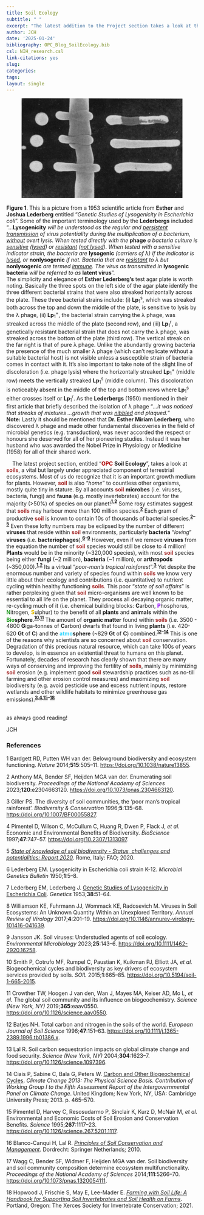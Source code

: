 ```yaml
---
title: Soil Ecology
subtitle: " "
excerpt: "The latest addition to the Project section takes a look at the one of the most important and under appreciated components of OPC, namely its soil. This invaluable resource is home to most of the biodiversity found on the planet. Although our understanding of soil ecology is somewhat rudimentary, what we do know is really quite fascinating and essential reading."
author: JCH
date: '2025-01-24'
bibliography: OPC_Blog_SoilEcology.bib
csl: NIH_research.csl
link-citations: yes
slug:
categories:
tags:
layout: single
---
```


<style>
/* =============================== */
/*          CSS for Links          */
/* =============================== */
a.one:link {color: rgb(0, 0, 200);}
a.one:visited {color: rgb(192, 20, 172);}
a.one:hover {color: rgb(255, 20, 100);}
/* =============================== */
/*           CSS for Text          */
/* =============================== */
#Blk { font-weight: bold; color: rgb(0, 0, 0); }
#Red { font-weight: bold; color: rgb(255, 10, 20); }
#Red2 { font-weight: bold; color: rgb(255, 50, 50); }
#Dred { font-weight: bold; color: rgb(175, 0, 0); }
#Or { font-weight: bold; color: rgb(255, 140, 0); }
#Or2 { font-weight: bold; color: rgb(245, 180, 0); }
#Gold { font-weight: bold; color: rgb(230, 190, 0); }
#Ly { font-weight: bold; color: rgb(225, 200, 0); }
#Y1 { font-weight: bold; color: rgb(255, 225, 100); }
#Y2 { font-weight: bold; color: rgb(225, 200, 50); }
#GrY { font-weight: bold; color: rgb(240, 240, 0); }
#Grod { font-weight: bold; color: rgb(200, 160, 40); }
#Gr1 { font-weight: bold; color: rgb(25, 200, 25); }
#Gr2 { font-weight: bold; color: rgb(25, 150, 25); }
#Gr3 { font-weight: bold; color: rgb(25, 100, 25); }
#Moss { font-weight: bold; color: rgb(80, 210, 100); }
#BGr { font-weight: bold; color: rgb(67, 205, 170); }
#Teal { font-weight: bold; color: rgb(60, 180, 180); }
#Teal2 { font-weight: bold; color: rgb(60, 100, 200); }
#Blue { font-weight: bold; color: blue; }
#SkyB { font-weight: bold; color: rgb(104, 207, 240); }
#Cb { font-weight: bold; color: rgb(0, 123, 167); }
#Glacialb { font-weight: bold; color: rgb(54, 139, 193); }
#Db2 { font-weight: bold; color: rgb(0, 0, 100); }
#Lb1 { font-weight: bold; color: rgb(50, 215, 255); }
#Lb2 { font-weight: bold; color: rgb(50, 155, 255); }
#Lb3 { font-weight: bold; color: rgb(50, 115, 255); }
#Violet { font-weight: bold; color: rgb(180, 73, 255); }
#V2 { font-weight: bold; color: rgb(183, 137, 211); }
#Purple { font-weight: bold; color: rgb(150, 0, 255); }
#Dpurp { font-weight: bold; color: rgb(95, 0, 161); }
#Magenta { font-weight: bold; color: rgb(255, 0, 255); }
#Coral { font-weight: bold; color: rgb(255, 127, 80); }
#Salmon { font-weight: bold; color: rgb(255, 140, 160); }
#Crim { font-weight: bold; color: rgb(220, 20, 60); }
#Rasp { font-weight: bold; color: rgb(227, 11, 92); }
#Lgray { font-weight: bold; color: rgb(220, 220, 220); }
#Silver { font-weight: bold; color: rgb(192, 192, 192); }
#Gray { font-weight: bold; color: rgb(155, 155, 155); }
#Gray2 { font-weight: bold; color: rgb(215, 200, 200); }
#Dgray { font-weight: bold; color: rgb(95, 95, 95); }
#Br { font-weight: bold; color: rgb(165, 42, 42); }
#Rust { font-weight: bold; color: rgb(183, 65, 14); }
#Dbr { font-weight: bold; color: rgb(100, 20, 20); }
#Zinc { font-weight: bold; color: rgb(140, 209, 187); }
#Zinc2 { font-weight: bold; color: rgb(0, 102, 102); }
</style>
<!------------------------------------------------>
<!------------ FIG 1 - Lambda Phage  ------------->
<!------------------------------------------------>

<div>

<figure align="center">
<img src="images/Lambda_phage.jpg" alt="" width="500px"/>
</figure>

<b>Figure 1</b>. This is a picture from a 1953 scientific article from <b>Esther</b> and <b>Joshua Lederberg</b> entitled “<i>Genetic Studies of Lysogenicity in Escherichia coli</i>”. Some of the important terminology used by the <b>Lederbergs</b> included “…<b>Lysogenicity</b> <i>will be understood as the regular and <u>persistent transmission</u> of virus potentiality during the multiplication of a bacterium, <u>without</u> overt lysis. When tested directly with the</i> <b>phage</b> <i>a bacteria culture is <u>sensitive</u> (<u>lysed</u>) or <u>resistant</u> (<u>not lysed</u>). When tested with a sensitive indicator strain, the bacteria are</i> <b>lysogenic</b> <i>(carriers of λ) if the indicator is <u>lysed</u>, or</i> <b>nonlysogenic</b> <i>if not. Bacteria that are <u>resistant</u> to λ but</i> <b>nonlysogenic</b> <i>are termed <u>immune</u>. The virus as transmitted in</i> <b>lysogenic bacteria</b> <i>will be referred to as</i> <b>latent virus</b>”.  
The simplicity and elegance of <b>Esther Lederberg’s</b> test agar plate is worth noting. Basically the three spots on the left side of the agar plate identify the three different bacterial strains that were also streaked horizontally across the plate. These three bacterial strains include: (i) <b>Lp</b><sub>1</sub><sup>s</sup>, which was streaked both across the top and down the middle of the plate, is sensitive to lysis by the λ phage, (ii) <b>Lp</b><sub>1</sub><sup>+</sup>, the bacterial strain carrying the λ phage, was streaked across the middle of the plate (second row), and (iii) <b>Lp</b><sub>1</sub><sup>r</sup>, a genetically resistant bacterial strain that does not carry the λ phage, was streaked across the bottom of the plate (third row). The vertical streak on the far right is that of pure λ phage. Unlike the abundantly growing bacteria the presence of the much smaller λ phage (which can’t replicate without a suitable bacterial host) is not visible unless a susceptible strain of bacteria comes in contact with it. It’s also important to take note of the slight line of discoloration (i.e. phage lysis) where the horizontally streaked <b>Lp</b><sub>1</sub><sup>+</sup> (middle row) meets the vertically streaked <b>Lp</b><sub>1</sub><sup>s</sup> (middle column). This discoloration is noticeably absent in the middle of the top and bottom rows where <b>Lp</b><sub>1</sub><sup>s</sup> either crosses itself or <b>Lp</b><sub>1</sub><sup>r</sup>. As the <b>Lederbergs</b> (1950) mentioned in their first article that briefly described the isolation of λ phage “<i>…it was noticed that streaks of mixtures …growth that was <u>nibbled</u> and plaqued.</i>”  
<b>Note:</b> Lastly it should be mentioned that <b>Dr. Esther Miriam Lederberg</b>, who discovered λ phage and made other fundamental discoveries in the field of microbial genetics (e.g. transduction), was never accorded the respect or honours she deserved for all of her pioneering studies. Instead it was her husband who was awarded the Nobel Prize in Physiology or Medicine (1958) for all of their shared work.

</div>

<!---------------------------------------------->
<!-------- END - FIG 1 - Lambda Phage  --------->
<!---------------------------------------------->

    The latest project section, entitled “<span id="Dred">OPC</span> **Soil Ecology**”, takes a look at <span id="Br">soils</span>, a vital but largely under appreciated component of terrestrial ecosystems. Most of us do recognize that it is an important growth medium for plants. However, <span id="Br">soil</span> is also “*home*” to countless other organisms, mostly quite tiny in stature. By all accounts <span id="Br">soil</span> **microbes** (i.e. viruses, bacteria, fungi) and **fauna** (e.g. mostly invertebrates) account for the majority (\>50%) of species on our planet!**<sup>[1](#ref-bardgett_belowground_2014),[2](#ref-anthony_enumerating_2023)</sup>** Some rosy estimates suggest that <span id="Br">soils</span> may harbour more than 100 million species.**<sup>[2](#ref-anthony_enumerating_2023)</sup>** Each gram of productive <span id="Br">soil</span> is known to contain 10s of thousands of bacterial species.**<sup>[2](#ref-anthony_enumerating_2023)–[5](#ref-fao_state_2020)</sup>** Even these lofty numbers may be eclipsed by the number of different **viruses** that reside within <span id="Br">soil</span> environments, particularly **bacteria** “*loving*” **viruses** (i.e. **bacteriophages**).**<sup>[6](#ref-lederberg_lysogenicity_1950)–[9](#ref-jansson_soil_2023)</sup>** However, even if we remove **viruses** from the equation the number of <span id="Br">soil</span> species would still be close to 4 million! **Plants** would be in the minority (~320,000 species), with most <span id="Br">soil</span> species being either **fungi** (~2 million), **bacteria** (~1 million), or **arthropods** (~350,000).**<sup>[1](#ref-bardgett_belowground_2014),[2](#ref-anthony_enumerating_2023)</sup>** Its a virtual “*poor-man’s tropical rainforest*”.**<sup>[3](#ref-giller_diversity_1996)</sup>** Yet despite the enormous number and variety of species found within <span id="Br">soils</span> we know very little about their ecology and contributions (i.e. quantitative) to nutrient cycling within healthy functioning <span id="Br">soils</span>. This poor “*state of soil affairs*” is rather perplexing given that <span id="Br">soil</span> micro-organisms are well known to be essential to all life on the planet. They process all decaying organic matter, re-cycling much of it (i.e. chemical building blocks: **C**arbon, <span id="Purple">P</span>hosphorus, <span id="Gr2">N</span>itrogen, <span id="Gold">S</span>ulphur) to the benefit of all **plants** and **animals** within the <span id="Gr2">Bio</span>**sphere**.**<sup>[10](#ref-smith_biogeochemical_2015),[11](#ref-crowther_global_2019)</sup>** The amount of **organic matter** found within <span id="Br">soils</span> (i.e. 3500 - 4800 **G**iga-**t**onnes of **C**arbon) dwarfs that found in living **plants** (i.e. 420-620 **Gt** of **C**) and the <span id="Lb1">atmo</span>**sphere** (~829 **Gt** of **C**) combined.**<sup>[12](#ref-batjes_total_1996)–[14](#ref-ciais_carbon_2013)</sup>** This is one of the reasons why scientists are so concerned about <span id="Br">soil</span> conservation. Degradation of this precious natural resource, which can take 100s of years to develop, is in essence an existential threat to humans on this planet. Fortunately, decades of research has clearly shown that there are many ways of conserving and improving the fertility of <span id="Br">soils</span>, mainly by minimizing <span id="Br">soil</span> erosion (e.g. implement good <span id="Br">soil</span> stewardship practices such as no-till farming and other erosion control measures) and maximizing <span id="Br">soil</span> biodiversity (e.g. avoid pesticide use and excess nutrient inputs, restore wetlands and other wildlife habitats to minimize greenhouse gas emissions).**<sup>[3](#ref-giller_diversity_1996),[4](#ref-pimentel_economic_1997),[15](#ref-pimentel_environmental_1995)–[18](#ref-hopwood_farming_2021)</sup>**

<br>
as always good reading!

JCH

### References

<div id="refs" class="references csl-bib-body" entry-spacing="0">

<div id="ref-bardgett_belowground_2014" class="csl-entry">

<span class="csl-left-margin">1 </span><span class="csl-right-inline">Bardgett RD, Putten WH van der. Belowground biodiversity and ecosystem functioning. *Nature* 2014;**515**:505–11. <https://doi.org/10.1038/nature13855>.</span>

</div>

<div id="ref-anthony_enumerating_2023" class="csl-entry">

<span class="csl-left-margin">2 </span><span class="csl-right-inline">Anthony MA, Bender SF, Heijden MGA van der. Enumerating soil biodiversity. *Proceedings of the National Academy of Sciences* 2023;**120**:e2304663120. <https://doi.org/10.1073/pnas.2304663120>.</span>

</div>

<div id="ref-giller_diversity_1996" class="csl-entry">

<span class="csl-left-margin">3 </span><span class="csl-right-inline">Giller PS. The diversity of soil communities, the ‘poor man’s tropical rainforest’. *Biodiversity & Conservation* 1996;**5**:135–68. <https://doi.org/10.1007/BF00055827>.</span>

</div>

<div id="ref-pimentel_economic_1997" class="csl-entry">

<span class="csl-left-margin">4 </span><span class="csl-right-inline">Pimentel D, Wilson C, McCullum C, Huang R, Dwen P, Flack J, *et al.* Economic and Environmental Benefits of Biodiversity. *BioScience* 1997;**47**:747–57. <https://doi.org/10.2307/1313097>.</span>

</div>

<div id="ref-fao_state_2020" class="csl-entry">

<span class="csl-left-margin">5 </span><span class="csl-right-inline">*[State of knowledge of soil biodiversity - Status, challenges and potentialities: Report 2020](https://doi.org/10.4060/cb1928en)*. Rome, Italy: FAO; 2020.</span>

</div>

<div id="ref-lederberg_lysogenicity_1950" class="csl-entry">

<span class="csl-left-margin">6 </span><span class="csl-right-inline">Lederberg EM. Lysogenicity in Escherichia coli strain K-12. *Microbial Genetics Bulletin* 1950;**1**:5–8.</span>

</div>

<div id="ref-lederberg_genetic_1953" class="csl-entry">

<span class="csl-left-margin">7 </span><span class="csl-right-inline">Lederberg EM, Lederberg J. [Genetic Studies of Lysogenicity in Escherichia Coli](https://www.ncbi.nlm.nih.gov/pmc/articles/PMC1209586). *Genetics* 1953;**38**:51–64.</span>

</div>

<div id="ref-williamson_viruses_2017" class="csl-entry">

<span class="csl-left-margin">8 </span><span class="csl-right-inline">Williamson KE, Fuhrmann JJ, Wommack KE, Radosevich M. Viruses in Soil Ecosystems: An Unknown Quantity Within an Unexplored Territory. *Annual Review of Virology* 2017;**4**:201–19. <https://doi.org/10.1146/annurev-virology-101416-041639>.</span>

</div>

<div id="ref-jansson_soil_2023" class="csl-entry">

<span class="csl-left-margin">9 </span><span class="csl-right-inline">Jansson JK. Soil viruses: Understudied agents of soil ecology. *Environmental Microbiology* 2023;**25**:143–6. <https://doi.org/10.1111/1462-2920.16258>.</span>

</div>

<div id="ref-smith_biogeochemical_2015" class="csl-entry">

<span class="csl-left-margin">10 </span><span class="csl-right-inline">Smith P, Cotrufo MF, Rumpel C, Paustian K, Kuikman PJ, Elliott JA, *et al.* Biogeochemical cycles and biodiversity as key drivers of ecosystem services provided by soils. *SOIL* 2015;**1**:665–85. <https://doi.org/10.5194/soil-1-665-2015>.</span>

</div>

<div id="ref-crowther_global_2019" class="csl-entry">

<span class="csl-left-margin">11 </span><span class="csl-right-inline">Crowther TW, Hoogen J van den, Wan J, Mayes MA, Keiser AD, Mo L, *et al.* The global soil community and its influence on biogeochemistry. *Science (New York, NY)* 2019;**365**:eaav0550. <https://doi.org/10.1126/science.aav0550>.</span>

</div>

<div id="ref-batjes_total_1996" class="csl-entry">

<span class="csl-left-margin">12 </span><span class="csl-right-inline">Batjes NH. Total carbon and nitrogen in the soils of the world. *European Journal of Soil Science* 1996;**47**:151–63. <https://doi.org/10.1111/j.1365-2389.1996.tb01386.x>.</span>

</div>

<div id="ref-lal_soil_2004" class="csl-entry">

<span class="csl-left-margin">13 </span><span class="csl-right-inline">Lal R. Soil carbon sequestration impacts on global climate change and food security. *Science (New York, NY)* 2004;**304**:1623–7. <https://doi.org/10.1126/science.1097396>.</span>

</div>

<div id="ref-ciais_carbon_2013" class="csl-entry">

<span class="csl-left-margin">14 </span><span class="csl-right-inline">Ciais P, Sabine C, Bala G, Peters W. [Carbon and Other Biogeochemical Cycles](https://doi.org/10.1017/CBO9781107415324.015). *Climate Change 2013: The Physical Science Basis. Contribution of Working Group I to the Fifth Assessment Report of the Intergovernmental Panel on Climate Change*. United Kingdom; New York, NY, USA: Cambridge University Press; 2013. p. 465–570.</span>

</div>

<div id="ref-pimentel_environmental_1995" class="csl-entry">

<span class="csl-left-margin">15 </span><span class="csl-right-inline">Pimentel D, Harvey C, Resosudarmo P, Sinclair K, Kurz D, McNair M, *et al.* Environmental and Economic Costs of Soil Erosion and Conservation Benefits. *Science* 1995;**267**:1117–23. <https://doi.org/10.1126/science.267.5201.1117>.</span>

</div>

<div id="ref-blanco-canqui_principles_2010" class="csl-entry">

<span class="csl-left-margin">16 </span><span class="csl-right-inline">Blanco-Canqui H, Lal R. *[Principles of Soil Conservation and Management](https://doi.org/10.1007/978-1-4020-8709-7)*. Dordrecht: Springer Netherlands; 2010.</span>

</div>

<div id="ref-wagg_soil_2014" class="csl-entry">

<span class="csl-left-margin">17 </span><span class="csl-right-inline">Wagg C, Bender SF, Widmer F, Heijden MGA van der. Soil biodiversity and soil community composition determine ecosystem multifunctionality. *Proceedings of the National Academy of Sciences* 2014;**111**:5266–70. <https://doi.org/10.1073/pnas.1320054111>.</span>

</div>

<div id="ref-hopwood_farming_2021" class="csl-entry">

<span class="csl-left-margin">18 </span><span class="csl-right-inline">Hopwood J, Frischie S, May E, Lee-Mader E. *[Farming with Soil Life: A Handbook for Supporting Soil Invertebrates and Soil Health on Farms](https://www.xerces.org/publications/guidelines/farming-with-soil-life)*. Portland, Oregon: The Xerces Society for Invertebrate Conservation; 2021.</span>

</div>

</div>
